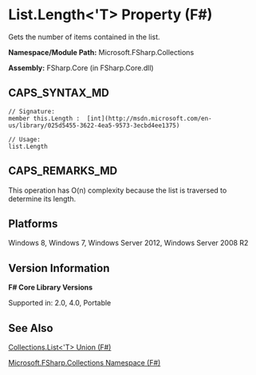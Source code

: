 # List.Length<'T> Property (F#)

Gets the number of items contained in the list.

**Namespace/Module Path:** Microsoft.FSharp.Collections

**Assembly:** FSharp.Core (in FSharp.Core.dll)


## CAPS_SYNTAX_MD

```
// Signature:
member this.Length :  [int](http://msdn.microsoft.com/en-us/library/025d5455-3622-4ea5-9573-3ecbd4ee1375)

// Usage:
list.Length
```

## CAPS_REMARKS_MD
This operation has O(n) complexity because the list is traversed to determine its length.


## Platforms
Windows 8, Windows 7, Windows Server 2012, Windows Server 2008 R2


## Version Information
**F# Core Library Versions**

Supported in: 2.0, 4.0, Portable




## See Also
[Collections.List&#60;'T&#62; Union &#40;F&#35;&#41;](Collections.List%3C%27T%3E+Union+%28F%23%29.md)

[Microsoft.FSharp.Collections Namespace &#40;F&#35;&#41;](Microsoft.FSharp.Collections+Namespace+%28F%23%29.md)

